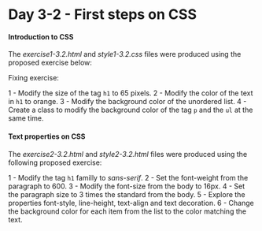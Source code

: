 # Day 3-2 - First steps on CSS

#### Introduction to CSS

The _exercise1-3.2.html_ and _style1-3.2.css_ files were produced using the proposed exercise below:

Fixing exercise:

1 - Modify the size of the tag `h1` to 65 pixels.
2 - Modify the color of the text in `h1` to orange.
3 - Modify the background color of the unordered list.
4 - Create a class to modify the background color of the tag `p` and the `ul` at the same time.

#### Text properties on CSS

The _exercise2-3.2.html_ and _style2-3.2.html_ files were produced using the following proposed exercise:

1 - Modify the tag `h1` familly to _sans-serif_.
2 - Set the font-weight from the paragraph to 600.
3 - Modify the font-size from the body to 16px.
4 - Set the paragraph size to 3 times the standard from the body.
5 - Explore the properties font-style, line-height, text-align and text decoration.
6 - Change the background color for each item from the list to the color matching the text.
